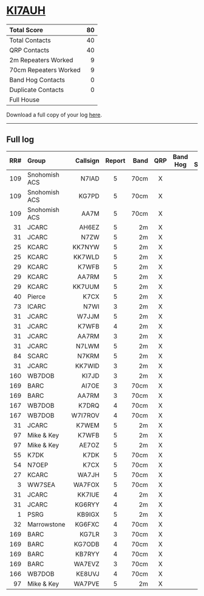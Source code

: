 # [KI7AUH](https://www.qrz.com/db/KI7AUH)

| Total Score           |   80 |
|:----------------------|-----:|
| Total Contacts        |   40 |
| QRP Contacts          |   40 |
| 2m Repeaters Worked   |    9 |
| 70cm Repeaters Worked |    9 |
| Band Hog Contacts     |    0 |
| Duplicate Contacts    |    0 |
| Full House            |      |

Download a full copy of your log [here](/results/KI7AUH.csv).

---

## Full log


|   RR# | Group         |   Callsign |  Report  |   Band |  QRP  |  Band Hog  |   QSO Score |
|------:|:--------------|-----------:|:--------:|-------:|:-----:|:----------:|------------:|
|   109 | Snohomish ACS |      N7IAD |    5     |   70cm |   X   |            |           2 |
|   109 | Snohomish ACS |      KG7PD |    5     |   70cm |   X   |            |           2 |
|   109 | Snohomish ACS |       AA7M |    5     |   70cm |   X   |            |           2 |
|    31 | JCARC         |      AH6EZ |    5     |     2m |   X   |            |           2 |
|    31 | JCARC         |       N7ZW |    5     |     2m |   X   |            |           2 |
|    25 | KCARC         |     KK7NYW |    5     |     2m |   X   |            |           2 |
|    25 | KCARC         |     KK7WLD |    5     |     2m |   X   |            |           2 |
|    29 | KCARC         |      K7WFB |    5     |     2m |   X   |            |           2 |
|    29 | KCARC         |      AA7RM |    5     |     2m |   X   |            |           2 |
|    29 | KCARC         |     KK7UUM |    5     |     2m |   X   |            |           2 |
|    40 | Pierce        |       K7CX |    5     |     2m |   X   |            |           2 |
|    73 | ICARC         |       N7WI |    3     |     2m |   X   |            |           2 |
|    31 | JCARC         |      W7JJM |    5     |     2m |   X   |            |           2 |
|    31 | JCARC         |      K7WFB |    4     |     2m |   X   |            |           2 |
|    31 | JCARC         |      AA7RM |    3     |     2m |   X   |            |           2 |
|    31 | JCARC         |      N7LWM |    5     |     2m |   X   |            |           2 |
|    84 | SCARC         |      N7KRM |    5     |     2m |   X   |            |           2 |
|    31 | JCARC         |     KK7WID |    3     |     2m |   X   |            |           2 |
|   160 | WB7DOB        |      KI7JD |    3     |     2m |   X   |            |           2 |
|   169 | BARC          |      AI7OE |    3     |   70cm |   X   |            |           2 |
|   169 | BARC          |      AA7RM |    3     |   70cm |   X   |            |           2 |
|   167 | WB7DOB        |      K7DRQ |    4     |   70cm |   X   |            |           2 |
|   167 | WB7DOB        |    W7I7ROV |    4     |   70cm |   X   |            |           2 |
|    31 | JCARC         |      K7WEM |    5     |     2m |   X   |            |           2 |
|    97 | Mike & Key    |      K7WFB |    5     |     2m |   X   |            |           2 |
|    97 | Mike & Key    |      AE7OZ |    5     |     2m |   X   |            |           2 |
|    55 | K7DK          |       K7DK |    5     |   70cm |   X   |            |           2 |
|    54 | N7OEP         |       K7CX |    5     |   70cm |   X   |            |           2 |
|    27 | KCARC         |      WA7JH |    5     |   70cm |   X   |            |           2 |
|     3 | WW7SEA        |     WA7FOX |    5     |   70cm |   X   |            |           2 |
|    31 | JCARC         |     KK7IUE |    4     |     2m |   X   |            |           2 |
|    31 | JCARC         |     KG6RYY |    4     |     2m |   X   |            |           2 |
|     1 | PSRG          |     KB9IGX |    5     |     2m |   X   |            |           2 |
|    32 | Marrowstone   |     KG6FXC |    4     |   70cm |   X   |            |           2 |
|   169 | BARC          |      KG7LR |    3     |   70cm |   X   |            |           2 |
|   169 | BARC          |     KG7ODB |    4     |   70cm |   X   |            |           2 |
|   169 | BARC          |     KB7RYY |    4     |   70cm |   X   |            |           2 |
|   169 | BARC          |     WA7EVZ |    3     |   70cm |   X   |            |           2 |
|   166 | WB7DOB        |     KE8UVJ |    4     |   70cm |   X   |            |           2 |
|    97 | Mike & Key    |     WA7PVE |    5     |     2m |   X   |            |           2 |